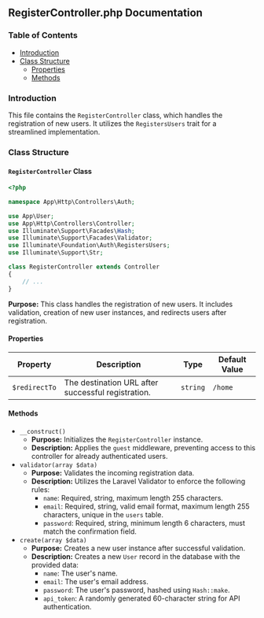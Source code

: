 ## RegisterController.php Documentation

### Table of Contents
* [Introduction](#introduction)
* [Class Structure](#class-structure)
    * [Properties](#properties)
    * [Methods](#methods)

### Introduction

This file contains the `RegisterController` class, which handles the registration of new users. It utilizes the `RegistersUsers` trait for a streamlined implementation.

### Class Structure

####  `RegisterController` Class 

```php
<?php

namespace App\Http\Controllers\Auth;

use App\User;
use App\Http\Controllers\Controller;
use Illuminate\Support\Facades\Hash;
use Illuminate\Support\Facades\Validator;
use Illuminate\Foundation\Auth\RegistersUsers;
use Illuminate\Support\Str;

class RegisterController extends Controller
{
    // ...
}
```

**Purpose:** This class handles the registration of new users. It includes validation, creation of new user instances, and redirects users after registration.

#### Properties

| Property | Description | Type | Default Value |
|---|---|---|---|
| `$redirectTo` | The destination URL after successful registration. | `string` | `/home` |

#### Methods

* `__construct()`
    * **Purpose:**  Initializes the `RegisterController` instance. 
    * **Description:**  Applies the `guest` middleware, preventing access to this controller for already authenticated users.
* `validator(array $data)`
    * **Purpose:**  Validates the incoming registration data.
    * **Description:**  Utilizes the Laravel Validator to enforce the following rules:
        * `name`: Required, string, maximum length 255 characters.
        * `email`: Required, string, valid email format, maximum length 255 characters, unique in the `users` table.
        * `password`: Required, string, minimum length 6 characters, must match the confirmation field. 
* `create(array $data)`
    * **Purpose:**  Creates a new user instance after successful validation.
    * **Description:**  Creates a new `User` record in the database with the provided data:
        * `name`: The user's name.
        * `email`: The user's email address.
        * `password`: The user's password, hashed using `Hash::make`.
        * `api_token`: A randomly generated 60-character string for API authentication. 
